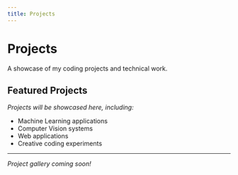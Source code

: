 ```yaml
---
title: Projects
---
```


# Projects

A showcase of my coding projects and technical work.

## Featured Projects

*Projects will be showcased here, including:*

- Machine Learning applications
- Computer Vision systems
- Web applications
- Creative coding experiments

---

*Project gallery coming soon!*
